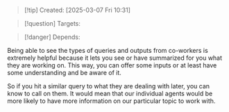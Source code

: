 
>[!tip] Created: [2025-03-07 Fri 10:31]

>[!question] Targets: 

>[!danger] Depends: 

Being able to see the types of queries and outputs from co-workers is extremely helpful because it lets you see or have summarized for you what they are working on. This way, you can offer some inputs or at least have some understanding and be aware of it.

So if you hit a similar query to what they are dealing with later, you can know to call on them. It would mean that our individual agents would be more likely to have more information on our particular topic to work with. 